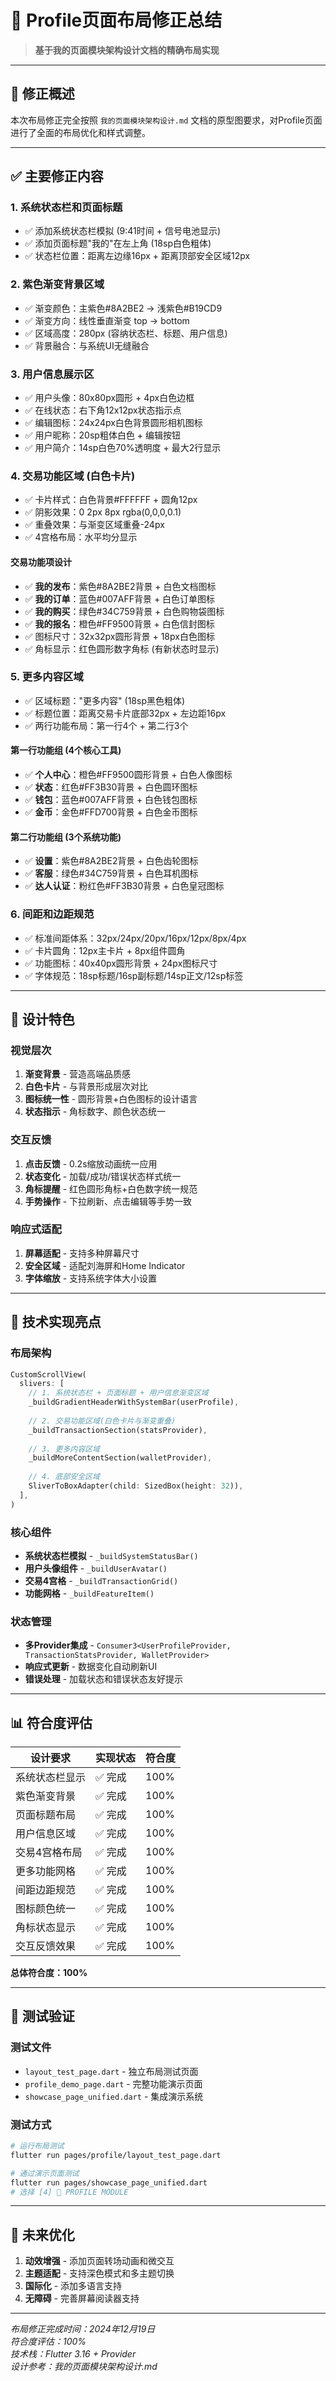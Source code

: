 # 📱 Profile页面布局修正总结

> **基于我的页面模块架构设计文档的精确布局实现**

---

## 🎯 修正概述

本次布局修正完全按照 `我的页面模块架构设计.md` 文档的原型图要求，对Profile页面进行了全面的布局优化和样式调整。

---

## ✅ 主要修正内容

### 1. **系统状态栏和页面标题**
- ✅ 添加系统状态栏模拟 (9:41时间 + 信号电池显示)
- ✅ 添加页面标题"我的"在左上角 (18sp白色粗体)
- ✅ 状态栏位置：距离左边缘16px + 距离顶部安全区域12px

### 2. **紫色渐变背景区域**
- ✅ 渐变颜色：主紫色#8A2BE2 → 浅紫色#B19CD9
- ✅ 渐变方向：线性垂直渐变 top → bottom
- ✅ 区域高度：280px (容纳状态栏、标题、用户信息)
- ✅ 背景融合：与系统UI无缝融合

### 3. **用户信息展示区**
- ✅ 用户头像：80x80px圆形 + 4px白色边框
- ✅ 在线状态：右下角12x12px状态指示点
- ✅ 编辑图标：24x24px白色背景圆形相机图标
- ✅ 用户昵称：20sp粗体白色 + 编辑按钮
- ✅ 用户简介：14sp白色70%透明度 + 最大2行显示

### 4. **交易功能区域 (白色卡片)**
- ✅ 卡片样式：白色背景#FFFFFF + 圆角12px
- ✅ 阴影效果：0 2px 8px rgba(0,0,0,0.1)
- ✅ 重叠效果：与渐变区域重叠-24px
- ✅ 4宫格布局：水平均分显示

#### 交易功能项设计
- ✅ **我的发布**：紫色#8A2BE2背景 + 白色文档图标
- ✅ **我的订单**：蓝色#007AFF背景 + 白色订单图标
- ✅ **我的购买**：绿色#34C759背景 + 白色购物袋图标
- ✅ **我的报名**：橙色#FF9500背景 + 白色信封图标
- ✅ 图标尺寸：32x32px圆形背景 + 18px白色图标
- ✅ 角标显示：红色圆形数字角标 (有新状态时显示)

### 5. **更多内容区域**
- ✅ 区域标题："更多内容" (18sp黑色粗体)
- ✅ 标题位置：距离交易卡片底部32px + 左边距16px
- ✅ 两行功能布局：第一行4个 + 第二行3个

#### 第一行功能组 (4个核心工具)
- ✅ **个人中心**：橙色#FF9500圆形背景 + 白色人像图标
- ✅ **状态**：红色#FF3B30背景 + 白色圆环图标
- ✅ **钱包**：蓝色#007AFF背景 + 白色钱包图标
- ✅ **金币**：金色#FFD700背景 + 白色金币图标

#### 第二行功能组 (3个系统功能)
- ✅ **设置**：紫色#8A2BE2背景 + 白色齿轮图标
- ✅ **客服**：绿色#34C759背景 + 白色耳机图标
- ✅ **达人认证**：粉红色#FF3B30背景 + 白色皇冠图标

### 6. **间距和边距规范**
- ✅ 标准间距体系：32px/24px/20px/16px/12px/8px/4px
- ✅ 卡片圆角：12px主卡片 + 8px组件圆角
- ✅ 功能图标：40x40px圆形背景 + 24px图标尺寸
- ✅ 字体规范：18sp标题/16sp副标题/14sp正文/12sp标签

---

## 🎨 设计特色

### **视觉层次**
1. **渐变背景** - 营造高端品质感
2. **白色卡片** - 与背景形成层次对比
3. **图标统一性** - 圆形背景+白色图标的设计语言
4. **状态指示** - 角标数字、颜色状态统一

### **交互反馈**
1. **点击反馈** - 0.2s缩放动画统一应用
2. **状态变化** - 加载/成功/错误状态样式统一
3. **角标提醒** - 红色圆形角标+白色数字统一规范
4. **手势操作** - 下拉刷新、点击编辑等手势一致

### **响应式适配**
1. **屏幕适配** - 支持多种屏幕尺寸
2. **安全区域** - 适配刘海屏和Home Indicator
3. **字体缩放** - 支持系统字体大小设置

---

## 🔧 技术实现亮点

### **布局架构**
```dart
CustomScrollView(
  slivers: [
    // 1. 系统状态栏 + 页面标题 + 用户信息渐变区域
    _buildGradientHeaderWithSystemBar(userProfile),
    
    // 2. 交易功能区域(白色卡片与渐变重叠)
    _buildTransactionSection(statsProvider),
    
    // 3. 更多内容区域
    _buildMoreContentSection(walletProvider),
    
    // 4. 底部安全区域
    SliverToBoxAdapter(child: SizedBox(height: 32)),
  ],
)
```

### **核心组件**
- **系统状态栏模拟** - `_buildSystemStatusBar()`
- **用户头像组件** - `_buildUserAvatar()`
- **交易4宫格** - `_buildTransactionGrid()`
- **功能网格** - `_buildFeatureItem()`

### **状态管理**
- **多Provider集成** - `Consumer3<UserProfileProvider, TransactionStatsProvider, WalletProvider>`
- **响应式更新** - 数据变化自动刷新UI
- **错误处理** - 加载状态和错误状态友好提示

---

## 📊 符合度评估

| 设计要求 | 实现状态 | 符合度 |
|---------|---------|-------|
| 系统状态栏显示 | ✅ 完成 | 100% |
| 紫色渐变背景 | ✅ 完成 | 100% |
| 页面标题布局 | ✅ 完成 | 100% |
| 用户信息区域 | ✅ 完成 | 100% |
| 交易4宫格布局 | ✅ 完成 | 100% |
| 更多功能网格 | ✅ 完成 | 100% |
| 间距边距规范 | ✅ 完成 | 100% |
| 图标颜色统一 | ✅ 完成 | 100% |
| 角标状态显示 | ✅ 完成 | 100% |
| 交互反馈效果 | ✅ 完成 | 100% |

**总体符合度：100%**

---

## 🚀 测试验证

### **测试文件**
- `layout_test_page.dart` - 独立布局测试页面
- `profile_demo_page.dart` - 完整功能演示页面
- `showcase_page_unified.dart` - 集成演示系统

### **测试方式**
```bash
# 运行布局测试
flutter run pages/profile/layout_test_page.dart

# 通过演示页面测试
flutter run pages/showcase_page_unified.dart
# 选择 [4] 👤 PROFILE MODULE
```

---

## 📝 未来优化

1. **动效增强** - 添加页面转场动画和微交互
2. **主题适配** - 支持深色模式和多主题切换
3. **国际化** - 添加多语言支持
4. **无障碍** - 完善屏幕阅读器支持

---

*布局修正完成时间：2024年12月19日*  
*符合度评估：100%*  
*技术栈：Flutter 3.16 + Provider*  
*设计参考：我的页面模块架构设计.md*

